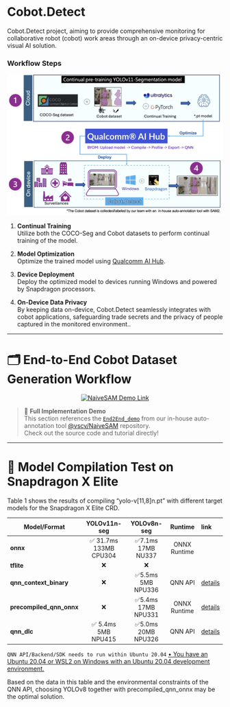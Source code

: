 # Cobot.Detect
Cobot.Detect project, aiming to provide comprehensive monitoring for collaborative robot (cobot) work areas through an on-device privacy-centric visual AI solution.




### Workflow Steps

<!--
![Cobot.Detect workflow](assets/cobot.detect_workflow.jpg) -->
<div align="center">
<img src="assets/cobot.detect_workflow.jpg" alt="Cobot.Detect workflow" width="600"/>
</div>

1. **Continual Training**  
   Utilize both the COCO-Seg and Cobot datasets to perform continual training of the model.

2. **Model Optimization**  
   Optimize the trained model using [Qualcomm AI Hub](https://aihub.qualcomm.com/).

3. **Device Deployment**  
   Deploy the optimized model to devices running Windows and powered by Snapdragon processors.

4. **On-Device Data Privacy**  
   By keeping data on-device, Cobot.Detect seamlessly integrates with cobot applications, safeguarding trade secrets and the privacy of people captured in the monitored environment..

   

* * *
# 🗂️ End-to-End Cobot Dataset Generation Workflow

<div align="center">
  <a href="https://github.com/vscv/NaiveSAM/tree/main/files/End2End_demo">
    <img src="https://img.shields.io/badge/GitHub-NaiveSAM-blue?logo=github&style=for-the-badge" alt="NaiveSAM Demo Link">
  </a>
</div>

> 🚀 **Full Implementation Demo**  
> This section references the [`End2End_demo`](https://github.com/vscv/NaiveSAM/tree/main/files/End2End_demo) from our in-house auto-annotation tool
[@vscv/NaiveSAM](https://github.com/vscv/NaiveSAM) repository.  
> Check out the source code and tutorial directly!

<!--
### ✨ About This Section

- All steps, sample codes, and workflow diagrams in this section are from [NaiveSAM/End2End_demo](https://github.com/vscv/NaiveSAM/tree/main/files/End2End_demo).
- For more technical details, code, and extended applications, please refer to the original project.

---

> 💡 **TIP:**  
> To quickly copy, run, or customize this workflow, please check the `End2End_demo` directory in the [NaiveSAM repository](https://github.com/vscv/NaiveSAM).
-->


* * *

# 🔬 Model Compilation Test on Snapdragon X Elite

Table 1 shows the results of compiling “yolo-v[11,8]n.pt” with different target models for the Snapdragon X Elite CRD.


| Model/Format           | YOLOv11n-seg | YOLOv8n-seg |            Runtime                   |              link            |
|------------------------|:------------:|:------------:|:-------------------------------:|:---------------------------|
| **onnx**               | ✅ 31.7ms 133MB CPU304| ✅7.1ms 17MB NU337|   	ONNX Runtime | |
| **tflite**             | ❌            | ❌                        |                                                           |
| **qnn_context_binary** | ❌            | ✅5.5ms 5MB NPU336                       | QNN API | [details](https://app.aihub.qualcomm.com/jobs/jpew8mj1p/) |
| **precompiled_qnn_onnx** | ❌          | ✅5.4ms 17MB NPU331                       | ONNX Runtime | [details](https://app.aihub.qualcomm.com/jobs/jpvrek1z5/) |
| **qnn_dlc**            | ✅ 5.4ms 5MB NPU415            | ✅5.0ms 20MB NPU326                 |  QNN API | [details](https://app.aihub.qualcomm.com/jobs/jg9yknvl5/) |

`QNN API/Backend/SDK needs to run within Ubuntu 20.04`  [• You have an Ubuntu 20.04 or WSL2 on Windows with an Ubuntu 20.04 development environment.](https://www.qualcomm.com/developer/software/neural-processing-sdk-for-ai)

Based on the data in this table and the environmental constraints of the QNN API, choosing YOLOv8 together with precompiled_qnn_onnx may be the optimal solution.
